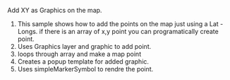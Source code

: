 Add XY as Graphics on the map.
1. This sample shows how to add the points on the map just using a Lat - Longs. if there is an array of x,y point you can programatically create point.
2. Uses Graphics layer and graphic to add point.
3. loops through array and make a map point 
4. Creates a popup template for added graphic.
5. Uses simpleMarkerSymbol to rendre the point.